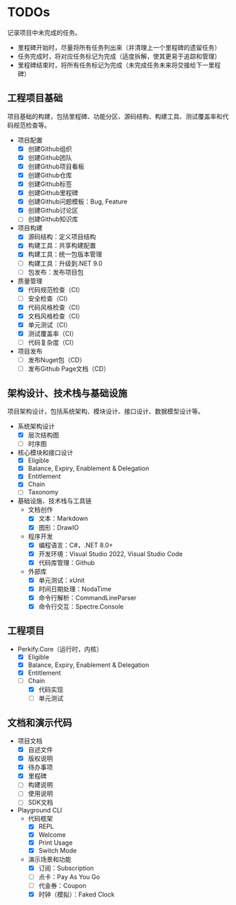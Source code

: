 ﻿# TODOs

记录项目中未完成的任务。
- 里程碑开始时，尽量将所有任务列出来（并清理上一个里程碑的遗留任务）
- 任务完成时，将对应任务标记为完成（适度拆解，使其更易于追踪和管理）
- 里程碑结束时，将所有任务标记为完成（未完成任务未来将交接给下一里程碑）

## 工程项目基础

项目基础的构建，包括里程碑、功能分区、源码结构、构建工具、测试覆盖率和代码规范检查等。

- 项目配置
	- [x] 创建Github组织
	- [x] 创建Github团队
	- [x] 创建Github项目看板
	- [x] 创建Github仓库
	- [x] 创建Github标签
	- [x] 创建Github里程碑
	- [x] 创建Github问题模板：Bug, Feature
	- [x] 创建Github讨论区
	- [ ] 创建Github知识库

- 项目构建
	- [x] 源码结构：定义项目结构
	- [x] 构建工具：共享构建配置
	- [x] 构建工具：统一包版本管理
	- [ ] 构建工具：升级到.NET 9.0
	- [ ] 包发布：发布项目包

- 质量管理
	- [x] 代码规范检查（CI）
	- [ ] 安全检查（CI）
	- [x] 代码风格检查（CI）
	- [x] 文档风格检查（CI）
	- [x] 单元测试（CI）
	- [x] 测试覆盖率（CI）
	- [ ] 代码复杂度（CI）

- 项目发布
	- [ ] 发布Nuget包（CD）
	- [ ] 发布Github Page文档（CD）

## 架构设计、技术栈与基础设施

项目架构设计，包括系统架构、模块设计、接口设计、数据模型设计等。

- 系统架构设计
  - [x] 层次结构图
  - [ ] 时序图

- 核心模块和接口设计
  - [x] Eligible
  - [x] Balance, Expiry, Enablement & Delegation
  - [x] Entitlement
  - [x] Chain
  - [ ] Taxonomy

- 基础设施、技术栈与工具链
  - 文档创作
	- [x] 文本：Markdown
	- [x] 图形：DrawIO
  - 程序开发
    - [x] 编程语言：C#，.NET 8.0+
	- [x] 开发环境：Visual Studio 2022, Visual Studio Code
	- [x] 代码库管理：Github
  - 外部库
	- [x] 单元测试：xUnit
	- [x] 时间日期处理：NodaTime
	- [x] 命令行解析：CommandLineParser
	- [x] 命令行交互：Spectre.Console

## 工程项目

- Perkify.Core（运行时，内核）
  - [x] Eligible
  - [x] Balance, Expiry, Enablement & Delegation
  - [x] Entitlement
  - [ ] Chain
    - [x] 代码实现
    - [ ] 单元测试

## 文档和演示代码

- 项目文档
  - [x] 自述文件
  - [x] 版权说明
  - [x] 待办事项 
  - [x] 里程碑
  - [ ] 构建说明
  - [ ] 使用说明
  - [ ] SDK文档

- Playground CLI
  - 代码框架
	- [x] REPL
	- [x] Welcome
	- [x] Print Usage
	- [x] Switch Mode
  - 演示场景和功能
	- [x] 订阅：Subscription
	- [ ] 点卡：Pay As You Go
	- [ ] 代金券：Coupon
	- [x] 时钟（模拟）：Faked Clock
